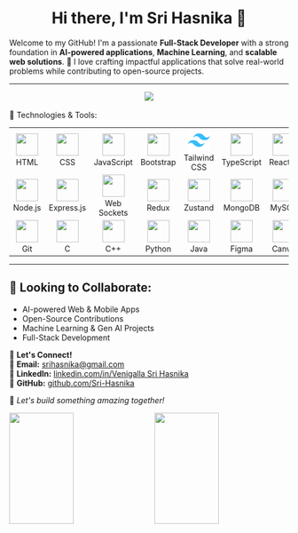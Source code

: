 <h1 align="center"> Hi there, I'm Sri Hasnika 👋</h1>

Welcome to my GitHub! I'm a passionate **Full-Stack Developer** with a strong foundation in **AI-powered applications**, **Machine Learning**, and **scalable web solutions**. 🚀 I love crafting impactful applications that solve real-world problems while contributing to open-source projects.  

---
<p align="center">
  <img src="https://readme-typing-svg.herokuapp.com?font=Fira+Code&weight=500&size=24&pause=1000&color=F79D00&center=true&vCenter=true&multiline=true&width=700&height=100&lines=Full-Stack+Developer+%7C+AI+Enthusiast;Building+Scalable+and+Impactful+Solutions!">
</p>
🚀 Technologies & Tools:

<table>
  <tr>
    <td align="center"><img src="https://cdn.jsdelivr.net/gh/devicons/devicon/icons/html5/html5-original.svg" width="40" height="40"/> <br>HTML</td>
    <td align="center"><img src="https://cdn.jsdelivr.net/gh/devicons/devicon/icons/css3/css3-original.svg" width="40" height="40"/> <br>CSS</td>
    <td align="center"><img src="https://cdn.jsdelivr.net/gh/devicons/devicon/icons/javascript/javascript-original.svg" width="40" height="40"/> <br>JavaScript</td>
    <td align="center"><img src="https://cdn.jsdelivr.net/gh/devicons/devicon/icons/bootstrap/bootstrap-original.svg" width="40" height="40"/> <br>Bootstrap</td>
    <td align="center"><img src="https://raw.githubusercontent.com/devicons/devicon/master/icons/tailwindcss/tailwindcss-original.svg" width="40" height="40"/> <br>Tailwind CSS</td>
    <td align="center"><img src="https://cdn.jsdelivr.net/gh/devicons/devicon/icons/typescript/typescript-original.svg" width="40" height="40"/> <br>TypeScript</td>
     <td align="center"><img src="https://cdn.jsdelivr.net/gh/devicons/devicon/icons/react/react-original.svg" width="40" height="40"/> <br>React.js</td>
    <td align="center"><img src="https://cdn.jsdelivr.net/gh/devicons/devicon/icons/nextjs/nextjs-original.svg" width="40" height="40"/> <br>Next.js</td>
  </tr>
  <tr>
    <td align="center"><img src="https://cdn.jsdelivr.net/gh/devicons/devicon/icons/nodejs/nodejs-original.svg" width="40" height="40"/> <br>Node.js</td>
    <td align="center"><img src="https://cdn.jsdelivr.net/gh/devicons/devicon/icons/express/express-original.svg" width="40" height="40"/> <br>Express.js</td>
    <td align="center"><img src="https://cdn.jsdelivr.net/gh/devicons/devicon/icons/socketio/socketio-original.svg" width="40" height="40"/> <br>Web Sockets</td>
     <td align="center"><img src="https://cdn.jsdelivr.net/gh/devicons/devicon/icons/redux/redux-original.svg" width="40" height="40"/> <br>Redux</td>
    <td align="center"><img src="https://blog.logrocket.com/wp-content/uploads/2021/03/managing-react-state-zustand.png" width="40" height="40"/> <br>Zustand</td>
    <td align="center"><img src="https://cdn.jsdelivr.net/gh/devicons/devicon/icons/mongodb/mongodb-original.svg" width="40" height="40"/> <br>MongoDB</td>
    <td align="center"><img src="https://cdn.jsdelivr.net/gh/devicons/devicon/icons/mysql/mysql-original.svg" width="40" height="40"/> <br>MySQL</td>
    <td align="center"><img src="https://cdn.jsdelivr.net/gh/devicons/devicon/icons/googlecloud/googlecloud-original.svg" width="40" height="40"/> <br>Google Cloud</td>
  </tr>
  <tr>    <td align="center"><img src="https://cdn.jsdelivr.net/gh/devicons/devicon/icons/git/git-original.svg" width="40" height="40"/> <br>Git</td>
    <td align="center"><img src="https://cdn.jsdelivr.net/gh/devicons/devicon/icons/c/c-original.svg" width="40" height="40"/> <br>C</td>
    <td align="center"><img src="https://cdn.jsdelivr.net/gh/devicons/devicon/icons/cplusplus/cplusplus-original.svg" width="40" height="40"/> <br>C++</td>
    <td align="center"><img src="https://cdn.jsdelivr.net/gh/devicons/devicon/icons/python/python-original.svg" width="40" height="40"/> <br>Python</td>
    <td align="center"><img src="https://cdn.jsdelivr.net/gh/devicons/devicon/icons/java/java-original.svg" width="40" height="40"/> <br>Java</td>
    <td align="center"><img src="https://cdn.jsdelivr.net/gh/devicons/devicon/icons/figma/figma-original.svg" width="40" height="40"/> <br>Figma</td>
    <td align="center"><img src="https://cdn.jsdelivr.net/gh/devicons/devicon/icons/canva/canva-original.svg" width="40" height="40"/> <br>Canva</td>
  </tr>
 
</table>

---

## 🤝 Looking to Collaborate:  
- AI-powered Web & Mobile Apps  
- Open-Source Contributions  
- Machine Learning & Gen AI Projects  
- Full-Stack Development  

💬 **Let's Connect!**  
📧 **Email:** [srihasnika@gmail.com](mailto:srihasnika@gmail.com)  
🔗 **LinkedIn:** [linkedin.com/in/Venigalla Sri Hasnika](https://www.linkedin.com/in/venigalla-sri-hasnika-4b75712b1/)  
🐙 **GitHub:** [github.com/Sri-Hasnika](https://github.com/Sri-Hasnika)  

🚀 *Let's build something amazing together!*  
<div style="display: flex; justify-content: space-between;">
  <img src="https://github-readme-stats.vercel.app/api?username=Sri-Hasnika&theme=radical&show_icons=true&hide_border=false&count_private=true" style="width: 48%; height: 200px; object-fit: cover;"/>
  <img src="https://github-readme-streak-stats.herokuapp.com/?user=Sri-Hasnika&theme=radical&hide_border=false" style="width: 48%; height: 200px; object-fit: cover;"/>
</div>
